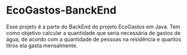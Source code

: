 # EcoGastos-BanckEnd
Esse projeto é a parte do BackEnd do projeto EcoGastos em Java. Tem como objetivo calcular a quantidade que seria necessária de gastos de água, de acordo com a quantidade de pessoas na residência e quantos litros ela gasta mensalmente.  
